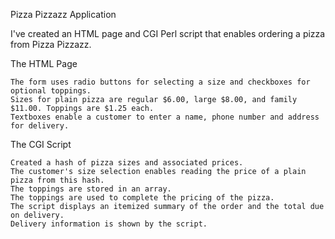 Pizza Pizzazz Application

I've created an HTML page and CGI Perl script that enables ordering a pizza from Pizza Pizzazz.

The HTML Page

    The form uses radio buttons for selecting a size and checkboxes for optional toppings.
    Sizes for plain pizza are regular $6.00, large $8.00, and family $11.00. Toppings are $1.25 each.
    Textboxes enable a customer to enter a name, phone number and address for delivery.

The CGI Script

    Created a hash of pizza sizes and associated prices.
    The customer's size selection enables reading the price of a plain pizza from this hash.
    The toppings are stored in an array.
    The toppings are used to complete the pricing of the pizza.
    The script displays an itemized summary of the order and the total due on delivery.
    Delivery information is shown by the script.
